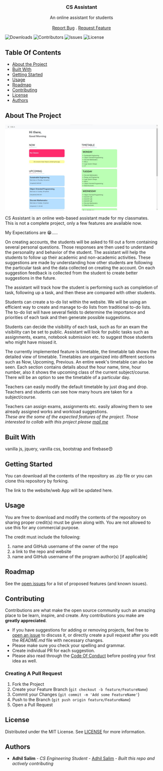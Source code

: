 <br/>
<p align="center">
  <a href="https://github.com/adhilsalim/CS-Assistant">
  </a>

  <h3 align="center">CS Assistant</h3>

  <p align="center">
    An online assistant for students
    <br/>
    <br/>
    <a href="https://github.com/adhilsalim/CS-Assistant/issues">Report Bug</a>
    .
    <a href="https://github.com/adhilsalim/CS-Assistant/issues">Request Feature</a>
  </p>
</p>

![Downloads](https://img.shields.io/github/downloads/adhilsalim/CS-Assistant/total) ![Contributors](https://img.shields.io/github/contributors/adhilsalim/CS-Assistant?color=dark-green) ![Issues](https://img.shields.io/github/issues/adhilsalim/CS-Assistant) ![License](https://img.shields.io/github/license/adhilsalim/CS-Assistant) 

## Table Of Contents

* [About the Project](#about-the-project)
* [Built With](#built-with)
* [Getting Started](#getting-started)
* [Usage](#usage)
* [Roadmap](#roadmap)
* [Contributing](#contributing)
* [License](#license)
* [Authors](#authors)

## About The Project

![Screen Shot](https://raw.githubusercontent.com/adhilsalim/CS-Assistant/main/readme_banner.jpeg)

CS Assistant is an online web-based assistant made for my classmates.
This is not a complete project, only a few features are available now.

My Expectations are 😁.....

On creating accounts, the students will be asked to fill out a form containing several personal questions. Those responses are then used to understand the personality and behavior of the student. The assistant will help the students to follow up their academic and non-academic activities. These suggestions are made by understanding how other students are following the particular task and the data collected on creating the account. On each suggestion feedback is collected from the student to create better suggestions in the future. 

The assistant will track how the student is performing such as completion of task, following up a task, and then these are compared with other students.

Students can create a to-do list within the website. We will be using an efficient way to create and manage to-do lists from traditional to-do lists.
The to-do list will have several fields to determine the importance and priorities of each task and then generate possible suggestions.

Students can decide the visibility of each task, such as for an exam the visibility can be set to public. Assistant will look for public tasks such as assignments, exams, notebook submission etc. to suggest those students who might have missed it.

The currently implemented feature is timetable, the timetable tab shows the detailed view of timetable. Timetables are organized into different sections such as Now, Upcoming, Previous. An entire week's timetable can also be seen. Each section contains details about the hour name, time, hour number, also it shows the upcoming class of the current subject/course. There will be an option to see the timetable of a particular day.

Teachers can easily modify the default timetable by just drag and drop. Teachers and students can see how many hours are taken for a subject/course.

Teachers can assign exams, assignments etc. easily allowing them to see already assigned works and workload suggestions.
<br>
*These are the some of the expected features of the project.
Those interested to collab with this project please [mail me](mailto:cloudfoxapps@gmail.com)*

## Built With

vanilla js, jquery, vanilla css, bootstrap and firebase😍

## Getting Started

You can download all the contents of the repository as .zip file or you can clone this repository by forking.

The link to the website/web App will be updated here.

## Usage

You are free to download and modify the contents of the repository on sharing proper credit(s) must be given along with. You are not allowed to use this for any commercial purpose.

The credit must include the following:
1. name and GitHub username of the owner of the repo
2. a link to the repo and website
3. name and GitHub username of the program author(s) [if applicable]

## Roadmap

See the [open issues](https://github.com/adhilsalim/CS-Assistant/issues) for a list of proposed features (and known issues).

## Contributing

Contributions are what make the open source community such an amazing place to be learn, inspire, and create. Any contributions you make are **greatly appreciated**.
* If you have suggestions for adding or removing projects, feel free to [open an issue](https://github.com/adhilsalim/CS-Assistant/issues/new) to discuss it, or directly create a pull request after you edit the *README.md* file with necessary changes.
* Please make sure you check your spelling and grammar.
* Create individual PR for each suggestion.
* Please also read through the [Code Of Conduct](https://github.com/adhilsalim/CS-Assistant/blob/main/CODE_OF_CONDUCT.md) before posting your first idea as well.

### Creating A Pull Request

1. Fork the Project
2. Create your Feature Branch 
(`git checkout -b feature/FeatureName`)
3. Commit your Changes 
(`git commit -m 'Add some FeatureName'`)
4. Push to the Branch 
(`git push origin feature/FeatureName`)
5. Open a Pull Request

## License

Distributed under the MIT License. See [LICENSE](https://github.com/adhilsalim/CS-Assistant/blob/main/LICENSE.md) for more information.

## Authors

* **Adhil Salim** - *CS Engineering Student* - [Adhil Salim](https://github.com/adhilsalim) - *Built this repo and actively contributing*

